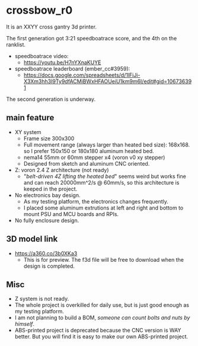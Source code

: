 # crossbow_r0
It is an XXYY cross gantry 3d printer.

The first generation got 3:21 speedboatrace score, and the 4th on the ranklist.

* speedboatrace video: 
  * https://youtu.be/H7nYXnaKUYE
* speedboatrace leaderboard (ember_cc#3959):
  * https://docs.google.com/spreadsheets/d/1lFiJi-X3Xm3hh3I9Ty9dfACMiBWxHFAOUeiU1km9m6I/edit#gid=106736391

The second generation is underway.

## main feature
* XY system
    * Frame size 300x300
    * Full movement range (always larger than heated bed size): 168x168. so I prefer 150x150 or 180x180 aluminum heated bed.
    * nema14 55mm or 60mm stepper x4 (voron v0 xy stepper)
    * Designed from sketch and aluminum CNC oriented.
* Z: voron 2.4 Z architecture (not ready)
    * "*belt-driven 4Z lifting the heated bed*" seems weird but works fine and can reach 20000mm^2/s @ 60mm/s, so this architecture is keeped in the project.
* No electronics bay design. 
    * As my testing platform, the electronics changes frequently. 
    * I placed some aluminum extrutions at left and right and bottom to mount PSU and MCU boards and RPIs.
* No fully enclosure design.

## 3D model link
* https://a360.co/3b0XKa3
  * This is for preview. The f3d file will be free to download when the design is completed.

## Misc
* Z system is not ready.
* The whole project is overkilled for daily use, but is just good enough as my testing platform.
* I am not planning to build a BOM, *someone can count bolts and nuts by himself*.
* ABS-printed project is deprecated because the CNC version is WAY better. But you will find it is easy to make our own ABS-printed project.
